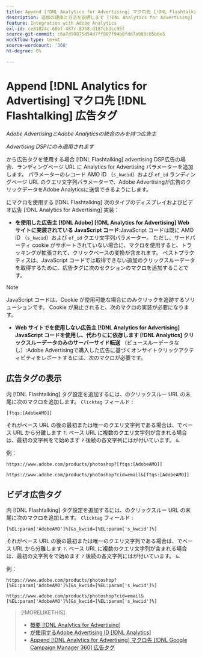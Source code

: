 ```yaml
---
title: Append [!DNL Analytics for Advertising] マクロ先 [!DNL Flashtalking] 広告タグ
description: 追加の理由と方法を説明します [!DNL Analytics for Advertising] に対するマクロ [!DNL Flashtalking] 広告タグ
feature: Integration with Adobe Analytics
exl-id: ce81824c-60bf-487c-8358-d18fcb3cc95f
source-git-commit: c6a7d99875d54d7ff807f94b8fdd7a903c05b6e5
workflow-type: tm+mt
source-wordcount: '368'
ht-degree: 0%

---
```


# Append [!DNL Analytics for Advertising] マクロ先 [!DNL Flashtalking] 広告タグ

*Adobe AdvertisingとAdobe Analyticsの統合のみを持つ広告主*

*Advertising DSPにのみ適用されます*

から広告タグを使用する場合 [!DNL Flashtalking] advertising DSP広告の場合、ランディングページ URL に Analytics for Advertising パラメーターを追加します。 パラメーターのレコード AMO ID （`s_kwcid`）および `ef_id` ランディングページ URL のクエリ文字列パラメーターで、Adobe Advertisingが広告のクリックデータをAdobe Analyticsに送信できるようにします。

にマクロを使用する [!DNL Flashtalking] 次のタイプのディスプレイおよびビデオ広告 [!DNL Analytics for Advertising] 実装：

* **を使用した広告主 [!DNL Adobe] [!DNL Analytics for Advertising] Web サイトに実装されている JavaScript コード**:JavaScript コードは既に AMO ID （`s_kwcid`）および `ef_id` クエリ文字列パラメーター。 ただし、サードパーティ cookie がサポートされていない場合に、マクロを使用すると、トラッキングが拡張されて、クリックベースの変換が含まれます。 ベストプラクティスは、JavaScript コードでは取得できない追加のクリックスルーデータを取得するために、広告タグに次のセクションのマクロを追加することです。

>[!NOTE]
>
>JavaScript コードは、Cookie が使用可能な場合にのみクリックを追跡するソリューションです。 Cookie が廃止されると、次のマクロの実装が必要になります。

* **Web サイトでを使用しない広告主 [!DNL Analytics for Advertising] JavaScript コードを使用し、代わりにに依存します [!DNL Analytics] クリックスルーデータのみのサーバーサイド転送** （ビュースルーデータなし）:Adobe Advertisingで購入した広告に基づくオンサイトクリックアクティビティをレポートするには、次のマクロが必要です。

## 広告タグの表示

内 [!DNL Flashtalking] タグ設定を追加するには、のクリックスルー URL の末尾に次のマクロを追加します。 `Clicktag` フィールド :

```
[ftqs:[AdobeAMO]]
```

それがベース URL の後の最初または唯一のクエリ文字列である場合は、でベース URL から分離します `?`. ベース URL に複数のクエリ文字列が含まれる場合は、最初の文字列をで始めます `?` 後続の各文字列にはが付いています。 `&`.

例：

`https://www.adobe.com/products/photoshop?[ftqs:[AdobeAMO]]`

`https://www.adobe.com/products/photoshop?cid=email&[ftqs:[AdobeAMO]]`

## ビデオ広告タグ

内 [!DNL Flashtalking] タグ設定を追加するには、のクリックスルー URL の末尾に次のマクロを追加します。 `Clicktag` フィールド :

```
[%EL:param['AdobeAMO']%]&s_kwcid=[%EL:param['s_kwcid']%]
```

それがベース URL の後の最初または唯一のクエリ文字列である場合は、でベース URL から分離します `?`. ベース URL に複数のクエリ文字列が含まれる場合は、最初の文字列をで始めます `?` 後続の各文字列にはが付いています。 `&`.

例：

`https://www.adobe.com/products/photoshop?[%EL:param['AdobeAMO']%]&s_kwcid=[%EL:param['s_kwcid']%]`

`https://www.adobe.com/products/photoshop?cid=email&[%EL:param['AdobeAMO']%]&s_kwcid=[%EL:param['s_kwcid']%]`

>[!MORELIKETHIS]
>
>* [概要 [!DNL Analytics for Advertising]](overview.md)
>* [が使用するAdobe Advertising ID [!DNL Analytics]](/help/integrations/analytics/ids.md)
>* [Append [!DNL Analytics for Advertising] マクロ先 [!DNL Google Campaign Manager 360] 広告タグ](/help/integrations/analytics/macros-google-campaign-manager.md)

